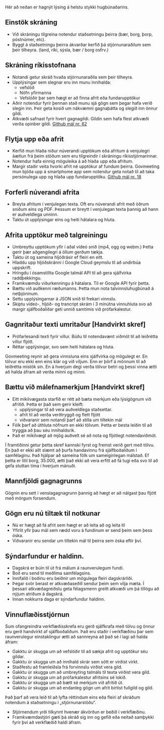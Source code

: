 <!-- Do not edit this file. It was translated by Google. -->

<p> Hér að neðan er hagnýt lýsing á helstu stykki hugbúnaðarins. </p>
<h2> Einstök skráning </h2>
<ul>
<li> Við skráningu tilgreina notendur staðsetningu þeirra (bær, borg, þorp, póstnúmer, etc). </li>
<li> Byggt á staðsetningu þeirra ákvarðar kerfið þá stjórnunaraðilum sem þeir tilheyra. (land, ríki, sýsla, bær / borg osfrv.) </li>
</ul><h2> Skráning ríkisstofnana </h2>
<ul>
<li> Notandi getur skráð hvaða stjórnunaraðila sem þeir tilheyra. </li>
<li> Upplýsingar sem slegnar eru inn munu innihalda: 
<ul>
<li> vefslóð </li>
<li> Nöfn yfirmanna </li>
<li> Vefslóðir þar sem hægt er að finna afrit eða fundarupptökur </li>
</ul></li>
<li> Aðrir notendur fyrir þennan stað munu sjá gögn sem þegar hafa verið slegin inn. Þeir geta kosið um nákvæmni gagnaþátta og slegið inn önnur gildi. </li>
<li> Atkvæði safnast fyrir hvert gagnagildi. Gildin sem hafa flest atkvæði verða opinber gildi. <a href="https://github.com/govmeeting/govmeeting/issues/62">Github mál nr. 62</a> </li>
</ul><h2> Flytja upp eða afrit </h2>
<ul>
<li> Kerfið mun hlaða niður núverandi upptökum eða afritum á venjulegri áætlun frá þeim stöðum sem eru tilgreindir í skráningu ríkisstjórnarinnar. </li>
<li> Notendur hafa einnig möguleika á að hlaða upp eða afritum. </li>
<li> Margir staðir veita hvorki afrit né upptökur af fundum þeirra. Govmeeting mun bjóða upp á smartphome app sem notendur geta notað til að taka persónulega upp og hlaða upp fundarupptöku. <a href="https://github.com/govmeeting/govmeeting/issues/18">Github mál nr. 18</a> </li>
</ul><h2> Forferli núverandi afrita </h2>
<ul>
<li> Breyta afritum í venjulegan texta. Oft eru núverandi afrit með öðrum sniðum eins og PDF. Þessum er breytt í venjulegan texta þannig að hann er auðveldlega unninn. </li>
<li> Taktu út upplýsingar eins og heiti hátalara og hluta. </li>
</ul><h2> Afrita upptökur með talgreiningu </h2>
<ul>
<li> Umbreyttu upptökum yfir í aðal vídeó snið (mp4, ogg og webm.) Þetta gerir þær aðgengilegri á öllum gerðum tækja. </li>
<li> Taktu út og sameina hljóðrásir ef fleiri en eitt. </li>
<li> Hladdu upp hljóðskránni í Google Cloud geymslu til að undirbúa uppskrift. </li>
<li> Hringdu í ósamstillta Google talmál API til að gera sjálfvirka raddþekkingu. </li>
<li> Framkvæmdu viðurkenningu á hátalara. Til er Google API fyrir þetta. </li>
<li> Bættu við auðkenni ræðumanns. Þetta mun nota talvinnsluhugbúnað á netþjóninum. </li>
<li> Settu upplýsingarnar á JSON snið til frekari vinnslu. </li>
<li> Skiptu vídeó-, hljóð- og trancript skrám í 3 mínútna vinnuhluta svo að margir sjálfboðaliðar geti unnið samtímis við prófarkalestur. </li>
</ul><h2> Gagnritaður texti umritaður [Handvirkt skref] </h2>
<ul>
<li> Prófarlesandi texti fyrir villur. Búðu til notendavænt viðmót til að leiðrétta villur fljótt. </li>
<li> Réttar upplýsingar, svo sem heiti hátalara og hluta. </li>
</ul>
<p> Govmeeting reynir að gera vinnsluna eins sjálfvirka og mögulegt er. En tölvur eru ekki enn eins klár og við viljum. Enn er þörf á mönnum til að leiðrétta mistök sín. En á hverjum degi verða tölvur betri og þessi vinna ætti að halda áfram að verða minni og minni. </p>
<h2> Bættu við málefnamerkjum [Handvirkt skref] </h2>
<ul>
<li> Eitt mikilvægasta starfið er rétt að bæta merkjum eða lýsigögnum við afritið. Þetta er það sem gerir kleift: 
<ul>
<li> upplýsingar til að vera auðveldlega staðsettar. </li>
<li> afrit til að verða verðtryggð og flett fljótt </li>
<li> viðvaranir sem notandi þarf að stilla um tiltekin mál </li>
</ul></li>
<li> Fólk þarf að úthluta nöfnum en ekki tölvum. Þetta er besta leiðin til að tryggja að þau séu innihaldsrík. </li>
<li> Það er mikilvægt að mjög auðvelt sé að nota og fljótlegt notendaviðmót. </li>
</ul>
<p> Í framtíðinni getur þetta skref kannski fyrst og fremst verið gert með tölvu. En það er ekki allt slæmt að þurfa handavinnu frá sjálfboðaliðum í samfélaginu. Það hjálpar að sameina fólk um sameiginlegan málstað. Ef þetta er lítil borg, 35.000, ætti það ekki að vera erfitt að fá tugi eða svo til að gefa stuttan tíma í hverjum mánuði. </p>
<h2> Mannfjöldi gagnagrunns </h2>
<p> Gögnin eru sett í venslagagnagrunn þannig að hægt er að nálgast þau fljótt með mörgum forsendum. </p>
<h2> Gögn eru nú tiltæk til notkunar </h2>
<ul>
<li> Nú er hægt að fá afrit sem hægt er að leita að og leita til </li>
<li> Yfirlit yfir þau mál sem rædd voru á fundinum er send þeim sem þess óska. </li>
<li> Viðvaranir eru sendar um tiltekin mál til þeirra sem óska eftir því. </li>
</ul><h2> Sýndarfundur er haldinn. </h2>
<ul>
<li> Dagskrá er búin til út frá málum á raunverulegum fundi. </li>
<li> Boð eru send til meðlima samfélagsins. </li>
<li> Innifalið í boðinu eru beiðnir um mögulega fleiri dagskrárliði. </li>
<li> Þegar svör berast er atkvæðaseðill sendur þeim sem vilja mæta. Í þessari atkvæðagreiðslu geta félagsmenn greitt atkvæði um þá tillögu að nýjum atriðum á dagskrá. </li>
<li> Innan nokkurra daga er sýndarfundur haldinn. </li>
</ul><h2> Vinnuflæðisstjórnun </h2>
<p> Sum ofangreindra verkflæðisskrefa eru gerð sjálfkrafa með tölvu og önnur eru gerð handvirkt af sjálfboðaliðum. Það eru staðir í verkflæðinu þar sem raunverulegur einstaklingur ætti að sannreyna að það sé í lagi að halda áfram: </p>

<ul>
<li> Gakktu úr skugga um að vefslóðir til að sækja afrit og upptökur séu gildar. </li>
<li> Gakktu úr skugga um að innihald skrár sem sótt er virðist virkt. </li>
<li> Staðfestu að framleiðsla frá forvinnslu virðist vera gild. </li>
<li> Gakktu úr skugga um að umbreyting talmáls til texta virðist vera gild. </li>
<li> Gakktu úr skugga um að prófarkalestur afritsins sé lokið. </li>
<li> Gakktu úr skugga um að bætt sé merkjum við afritið út. </li>
<li> Gakktu úr skugga um að endanleg gögn um afrit birtist fullgild og gild. </li>
</ul>
<p> Það þarf að vera leið til að lyfta réttindum eins eða fleiri af skráðum notendum á staðsetningu í „stjórnunarstöðu“. </p>

<ul>
<li> Stjórnendum yrði tilkynnt hvenær ákvörðun er beðið í verkflæðinu. </li>
<li> Framkvæmdastjóri gæti þá skráð sig inn og gefið eða neitað samþykki fyrir því að verkflæðið haldi áfram. </li>
</ul>